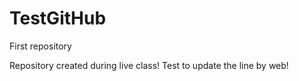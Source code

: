 # TestGitHub
 First repository

 Repository created during live class!
 Test to update the line by web!
